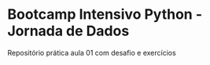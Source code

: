 # Bootcamp Intensivo Python - Jornada de Dados
Repositório prática aula 01 com desafio e exercícios
